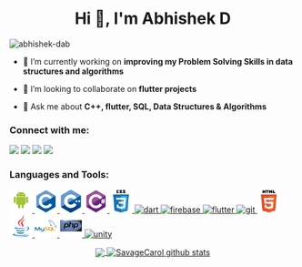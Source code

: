 <h1 align="center">Hi 👋, I'm Abhishek D</h1>
<p align="left"> <img src="https://komarev.com/ghpvc/?username=abhishek-dab&label=Profile%20views&color=0e75b6&style=flat" alt="abhishek-dab" /> </p>



- 🔭 I’m currently working on **improving my Problem Solving Skills in data structures and algorithms**

- 👯 I’m looking to collaborate on **flutter projects**

- 💬 Ask me about **C++, flutter, SQL, Data Structures & Algorithms**

<h3 align="left">Connect with me:</h3>
<p align="left">
<a href="https://twitter.com/Abhishek_Dab" target="blank"> <img src="https://img.shields.io/badge/-Twitter-blue?style=flat-square&logo=twitter&logoColor=white" /></a>
<a href="https://linkedin.com/in/abhishek-dabberu-4b23a51a5" target="blank"><img src="https://img.shields.io/badge/-LinkedIn-0e76a8?style=flat-square&logo=Linkedin&logoColor=white" /></a>
<a href="https://www.codechef.com/users/abhishek_dabbe" target="blank">  <img src="https://img.shields.io/badge/-CodeChef-blue?style=flat-square&logo=codechef&logoColor=white"/></a>
<a href="https://www.hackerrank.com/abhishek_dab" target="blank"><img src="https://img.shields.io/badge/-HackerRank-green?style=flat-square&logo=Hackerrank&logoColor=white"/></a>
</p>
<h3 align="left">Languages and Tools:</h3>
<p align="left"> <a href="https://developer.android.com" target="_blank"> <img src="https://raw.githubusercontent.com/devicons/devicon/master/icons/android/android-original-wordmark.svg" alt="android" width="40" height="40"/> </a> <a href="https://www.cprogramming.com/" target="_blank"> <img src="https://raw.githubusercontent.com/devicons/devicon/master/icons/c/c-original.svg" alt="c" width="40" height="40"/> </a> <a href="https://www.w3schools.com/cpp/" target="_blank"> <img src="https://raw.githubusercontent.com/devicons/devicon/master/icons/cplusplus/cplusplus-original.svg" alt="cplusplus" width="40" height="40"/> </a> <a href="https://www.w3schools.com/cs/" target="_blank"> <img src="https://raw.githubusercontent.com/devicons/devicon/master/icons/csharp/csharp-original.svg" alt="csharp" width="40" height="40"/> </a> <a href="https://www.w3schools.com/css/" target="_blank"> <img src="https://raw.githubusercontent.com/devicons/devicon/master/icons/css3/css3-original-wordmark.svg" alt="css3" width="40" height="40"/> </a> <a href="https://dart.dev" target="_blank"> <img src="https://www.vectorlogo.zone/logos/dartlang/dartlang-icon.svg" alt="dart" width="40" height="40"/> </a> <a href="https://firebase.google.com/" target="_blank"> <img src="https://www.vectorlogo.zone/logos/firebase/firebase-icon.svg" alt="firebase" width="40" height="40"/> </a> <a href="https://flutter.dev" target="_blank"> <img src="https://www.vectorlogo.zone/logos/flutterio/flutterio-icon.svg" alt="flutter" width="40" height="40"/> </a> <a href="https://git-scm.com/" target="_blank"> <img src="https://www.vectorlogo.zone/logos/git-scm/git-scm-icon.svg" alt="git" width="40" height="40"/> </a> <a href="https://www.w3.org/html/" target="_blank"> <img src="https://raw.githubusercontent.com/devicons/devicon/master/icons/html5/html5-original-wordmark.svg" alt="html5" width="40" height="40"/> </a> <a href="https://www.java.com" target="_blank"> <img src="https://raw.githubusercontent.com/devicons/devicon/master/icons/java/java-original.svg" alt="java" width="40" height="40"/> </a> <a href="https://www.mysql.com/" target="_blank"> <img src="https://raw.githubusercontent.com/devicons/devicon/master/icons/mysql/mysql-original-wordmark.svg" alt="mysql" width="40" height="40"/> </a> <a href="https://www.php.net" target="_blank"> <img src="https://raw.githubusercontent.com/devicons/devicon/master/icons/php/php-original.svg" alt="php" width="40" height="40"/> </a> <a href="https://unity.com/" target="_blank"> <img src="https://www.vectorlogo.zone/logos/unity3d/unity3d-icon.svg" alt="unity" width="40" height="40"/> </a> </p>


<div align="center">

<a href="https://github.com/Abhishek-dab">
  <img align="center" src="https://github-readme-stats.vercel.app/api/top-langs/?username=Abhishek-dab&theme=dark&hide_langs_below=1" />
</a>
<a href="https://github.com/Abhishek-dab">
 <img align="center" src="https://github-readme-stats.vercel.app/api?username=Abhishek-dab&show_icons=true&theme=dark&line_height=27" alt="SavageCarol github stats"/>
</a>

</div>

<div align="center">
